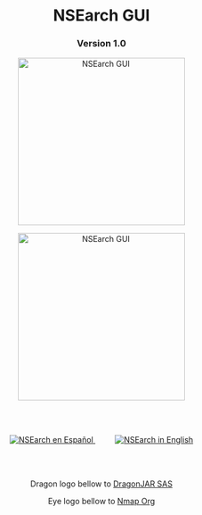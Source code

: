 <!--
  Title:NSEarch GUI v 1.0
  Description:Fork for NSEarch with Graphical Interface 
  Author: Miguel Baez
-->
<meta name="keywords" content="NSEarch GUI, NSEarch, Nmap scripting search engine">
<meta name="description" content="Fork for NSEarch (Nmap Scripting Search Engine) with Graphical Interface.">
<meta name="author" content="Miguel Baez">
<h1 align="center">NSEarch GUI</h1>
<h3 align="center">Version 1.0</h3>
<p align="center">
      <img width="300" title="NSEarch GUI" src="https://user-images.githubusercontent.com/77067446/192333044-27970302-9a6c-4700-b7aa-a19a25e3a388.gif#gh-light-mode-only"/>  
</p>
<p align="center">        
    <img width="300" title="NSEarch GUI" src="https://user-images.githubusercontent.com/77067446/192333048-c9abdc54-2325-4e78-902f-b7ae54d98310.gif#gh-dark-mode-only"/>  
</p>
<br>
<br>
<p align="center">
  <a title="NSEarch en Español" href="README.es.md">
    <img title="NSEarch en Español" src="https://user-images.githubusercontent.com/77067446/192334699-d188257f-79b5-4b3c-8a52-7e8197194aed.png"/>
  </a>
  &nbsp;&nbsp;&nbsp;&nbsp;&nbsp;&nbsp;&nbsp;&nbsp;
 <a href="README.en.md" title="NSEarch in English">
   <img title="NSEarch in English" src="https://user-images.githubusercontent.com/77067446/192334829-843cca05-a8cc-4f41-a3ee-72e376961c67.png"/>
  </a>
</p>
<br>
<br>
<p align="center">Dragon logo bellow to <a href="https://www.dragonjar.org">DragonJAR SAS</a></p>
<p align="center">Eye logo bellow to <a href="https://www.nmap.org">Nmap Org</a></p>

